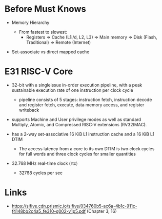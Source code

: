 # Before Must Knows

* Memory Hierarchy
  * From fastest to slowest:
    * Registers => Cache (L1i/d, L2, L3) => Main memory => Disk (Flash, Traditional) => Remote (Internet)

* Set-associate vs direct mapped cache

# E31 RISC-V Core

* 32-bit with a singleissue in-order execution pipeline, with a peak sustainable 
  execution rate of one instruction per clock cycle
  * pipeline consists of 5 stages: instruction fetch, instruction decode and 
    register fetch, execute, data memory access, and register writeback

* supports Machine and User privilege modes as well as standard Multiply, Atomic, and 
  Compressed RISC‑V extensions (RV32IMAC).

* has a 2-way set-associative 16 KiB L1 instruction cache and a 16 KiB L1 DTIM
  * The access latency from a core to its own DTIM is two clock cycles for full words 
    and three clock cycles for smaller quantities

* 32.768 MHz real-time clock (rtc)
  * 32768 cycles per sec

# Links

* https://sifive.cdn.prismic.io/sifive/034760b5-ac6a-4b1c-911c-f4148bb2c4a5_fe310-g002-v1p5.pdf (Chapter 3, 16)
